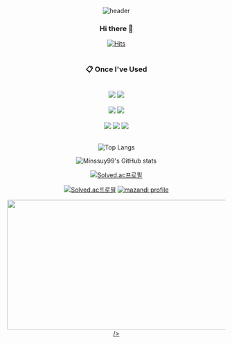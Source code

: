 <div align="center"> 

![header](https://capsule-render.vercel.app/api?type=waving&height=300&color=gradient&text=Minssuy99)
 
### Hi there 👋

[![Hits](https://hits.seeyoufarm.com/api/count/incr/badge.svg?url=https%3A%2F%2Fgithub.com%2FMinssuy99&count_bg=%238E9AFF&title_bg=%23555555&icon=&icon_color=%23E7E7E7&title=hits&edge_flat=false)](https://github.com/Minssuy99)
<br/>
</br>

###  :clipboard: Once I've Used 
</br>
<img src="https://img.shields.io/badge/Unity-000000?Style=for-the-badge&logo=Unity&logoColor=white">
<img src="https://img.shields.io/badge/Unreal Engine-0E1128?Style=for-the-badge&logo=Unreal Engine&logoColor=white">
<br/>
</br>
<img src="https://img.shields.io/badge/Csharp-512BD4?style=for-the-badge&logo=Csharp&logoColor=white">
<img src="https://img.shields.io/badge/CPP-00599C?style=for-the-badge&logo=Cplusplus&logoColor=white">
<br/>
</br>
<img src="https://img.shields.io/badge/github-181717?style=for-the-badge&logo=github&logoColor=white">
<img src="https://img.shields.io/badge/Visual Studio-5C2D91?style=for-the-badge&logo=Visual Studio&logoColor=white">
<img src="https://img.shields.io/badge/VS Code-007ACC?style=for-the-badge&logo=Visual Studio Code&logoColor=white">


 

<br/>
</br>



![Top Langs](https://github-readme-stats.vercel.app/api/top-langs/?username=minssuy99&layout=compact&theme=compact&size_weight=0.5&count_weight=0.5)  <!-- 기본값 : compact / 쓰던건 dark-->

![Minssuy99's GitHub stats](https://github-readme-stats.vercel.app/api?username=minssuy99&rank_icon=github&show_icons=true&theme=default) <!-- 기본값 : default / 쓰던건 dark -->


[![Solved.ac프로필](http://mazassumnida.wtf/api/mini/generate_badge?boj=minssuy99)](https://solved.ac/minssuy99)


[![Solved.ac프로필](http://mazassumnida.wtf/api/v2/generate_badge?boj=minssuy99)](https://solved.ac/minssuy99)
[![mazandi profile](http://mazandi.herokuapp.com/api?handle=minssuy99&theme=cold)](https://solved.ac/minssuy99)


<a href="https://github.com/devxb/gitanimals">
<img
  src="https://render.gitanimals.org/farms/Minssuy99"
  width="600"
  height="300"
 
/>
</a>
</a>

</div>
